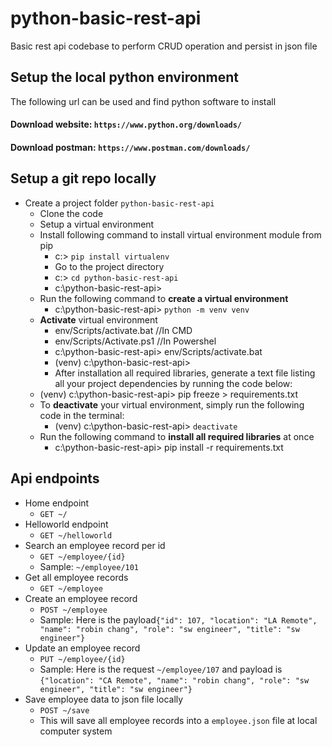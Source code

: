 
# python-basic-rest-api

Basic rest api codebase to perform CRUD operation and persist in json file

## Setup the local python environment

The following url can be used and find python software to install

#### Download website: `https://www.python.org/downloads/`
#### Download postman: `https://www.postman.com/downloads/`

## Setup a git repo locally
- Create a project folder `python-basic-rest-api`
   	 - Clone the code
     - Setup a virtual environment
   	 - Install following command to install virtual environment module from pip
	   	 - c:\> `pip install virtualenv`
	   	 - Go to the project directory
	   	 - c:\> `cd python-basic-rest-api`
	   	 - c:\python-basic-rest-api>
   	 - Run the following command to **create a virtual environment**
	   	 - c:\python-basic-rest-api> `python -m venv venv`
   	 - **Activate** virtual environment
   		 - env/Scripts/activate.bat //In CMD
   		 - env/Scripts/Activate.ps1 //In Powershel
	   	 - c:\python-basic-rest-api> env/Scripts/activate.bat
	   	 - (venv) c:\python-basic-rest-api>
	   	 - After installation all required libraries, generate a text file listing all your project dependencies by running the code below:
   	 - (venv) c:\python-basic-rest-api> pip freeze > requirements.txt
   	 - To **deactivate** your virtual environment, simply run the following code in the terminal:
	   	 - (venv) c:\python-basic-rest-api> `deactivate`
	 - Run the following command to **install all required libraries** at once
	   	 - c:\python-basic-rest-api> pip install -r requirements.txt

## Api endpoints

 - Home endpoint 
	 - `GET ~/`
 - Helloworld endpoint
	 - `GET ~/helloworld`
 - Search an employee record per id
	 - `GET ~/employee/{id}`
	 - Sample: `~/employee/101` 
 - Get all employee records
	 - `GET ~/employee`
 - Create an employee record
	 - `POST ~/employee`
	 - Sample: Here is the payload`{"id": 107, "location": "LA Remote", "name": "robin chang", "role": "sw engineer", "title": "sw engineer"}`
 - Update an employee record
	 - `PUT ~/employee/{id}`
	 - Sample: Here is the request `~/employee/107` and payload is `{"location": "CA Remote", "name": "robin chang", "role": "sw engineer", "title": "sw engineer"}`
 - Save employee data to json file locally
	 - `POST ~/save`
	 - This will save all employee records into a `employee.json` file at local computer system
